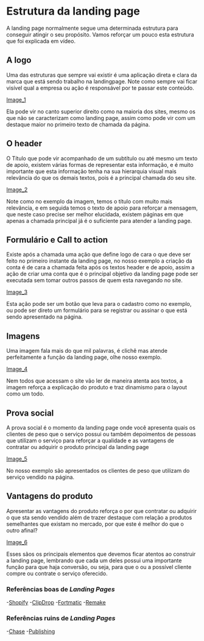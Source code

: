 # Estrutura da landing page

A landing page normalmente segue uma determinada estrutura para conseguir atingir o seu propósito. Vamos reforçar um pouco esta estrutura que foi explicada em vídeo.

## A logo

Uma das estruturas que sempre vai existir é uma aplicação direta e clara da marca que está sendo trabalho na landingpage. Note como sempre vai ficar visível qual a empresa ou ação é responsável por te passar este conteúdo.

[Image_1](/images/img_1.jpg)

Ela pode vir no canto superior direito como na maioria dos sites, mesmo os que não se caracterizam como landing page, assim como pode vir com um destaque maior no primeiro texto de chamada da página.

## O header

O Título que pode vir acompanhado de um subtítulo ou até mesmo um texto de apoio, existem várias formas de representar esta informação, e é muito importante que esta informação tenha na sua hierarquia visual mais relevância do que os demais textos, pois é a principal chamada do seu site.

[Image_2](/images/img_2.jpg)

Note como no exemplo da imagem, temos o título com muito mais relevância, e em seguida temos o texto de apoio para reforçar a mensagem, que neste caso precise ser melhor elucidada, existem páginas em que apenas a chamada principal já é o suficiente para atender a landing page.

## Formulário e Call to action

Existe após a chamada uma ação que define logo de cara o que deve ser feito no primeiro instante da landing page, no nosso exemplo a criação da conta é de cara a chamada feita após os textos header e de apoio, assim a ação de criar uma conta que é o principal objetivo da landing page pode ser executada sem tomar outros passos de quem esta navegando no site.

[Image_3](/images/img_3.jpg)

Esta ação pode ser um botão que leva para o cadastro como no exemplo, ou pode ser direto um formulário para se registrar ou assinar o que está sendo apresentado na página.

## Imagens

Uma imagem fala mais do que mil palavras, é clichê mas atende perfeitamente a função da landing page, olhe nosso exemplo.

[Image_4](/images/img_4.jpg)

Nem todos que acessam o site vão ler de maneira atenta aos textos, a imagem reforça a explicação do produto e traz dinamismo para o layout como um todo.

## Prova social

A prova social é o momento da landing page onde você apresenta quais os clientes de peso que o serviço possui ou também depoimentos de pessoas que utilizam o serviço para reforçar a qualidade e as vantagens de contratar ou adquirir o produto principal da landing page

[Image_5](/images/img_5.jpg)

No nosso exemplo são apresentados os clientes de peso que utilizam do serviço vendido na página.

## Vantagens do produto

Apresentar as vantagens do produto reforça o por que contratar ou adquirir o que sta sendo vendido além de trazer destaque com relação a produtos semelhantes que existam no mercado, por que este é melhor do que o outro afinal?

[Image_6](/images/img_6.jpg)

Esses sãos os principais elementos que devemos ficar atentos ao construir a landing page, lembrando que cada um deles possui uma importante função para que haja conversão, ou seja, para que o ou a possível cliente compre ou contrate o serviço oferecido.

### Referências boas de *Landing Pages*

-[Shopify](shopify.com/free-trial)
-[ClipDrop](clipdrop.co)
-[Fortmatic](fortmatic.com)
-[Remake](remaketheweb.com)


### Referências ruins de *Landing Pages*

-[Chase](chase.com)
-[Publishing](novum-publishin.co.uk/become-an-author/new-authors.html)
